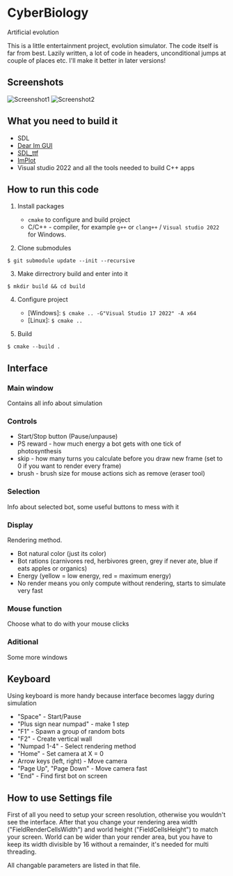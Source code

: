 # CyberBiology
Artificial evolution

This is a little entertainment project, evolution simulator. The code itself is far from best. Lazily written, a lot of code in headers, unconditional jumps at couple of places etc. I'll make it better in later versions!


## Screenshots

![Screenshot1](/Screenshots/1.png?raw=true "Screenshot1")
![Screenshot2](/Screenshots/3.png?raw=true "Screenshot2")


## What you need to build it

+ SDL
+ [Dear Im GUI](https://github.com/Tyyppi77/imgui_sdl)
+ [SDL_ttf](https://github.com/libsdl-org/SDL_ttf)
+ [ImPlot](https://github.com/epezent/implot)
+ Visual studio 2022 and all the tools needed to build C++ apps


## How to run this code

1. Install packages
    - `cmake` to configure and build project
    - С/С++ - compiler, for example `g++` or `clang++` / `Visual studio 2022` for Windows.

2. Clone submodules

```console
$ git submodule update --init --recursive
```

3. Make dirrectrory build and enter into it

```console
$ mkdir build && cd build
```

4. Configure project
    - [Windows]: `$ cmake .. -G"Visual Studio 17 2022" -A x64`
    - [Linux]: `$ cmake ..`

5. Build

```console
$ cmake --build .
```

## Interface

### Main window
Contains all info about simulation

### Controls
+ Start/Stop button (Pause/unpause)
+ PS reward - how much energy a bot gets with one tick of photosynthesis
+ skip - how many turns you calculate before you draw new frame (set to 0 if you want to render every frame)
+ brush - brush size for mouse actions sich as remove (eraser tool)

### Selection
Info about selected bot, some useful buttons to mess with it

### Display
Rendering method. 
+ Bot natural color (just its color)
+ Bot rations (carnivores red, herbivores green, grey if never ate, blue if eats apples or organics)
+ Energy (yellow = low energy, red = maximum energy)
+ No render means you only compute without rendering, starts to simulate very fast

### Mouse function
Choose what to do with your mouse clicks

### Aditional
Some more windows


## Keyboard

Using keyboard is more handy because interface becomes laggy during simulation

+ "Space" - Start/Pause
+ "Plus sign near numpad" - make 1 step
+ "F1" - Spawn a group of random bots
+ "F2" - Create vertical wall
+ "Numpad 1-4" - Select rendering method
+ "Home" - Set camera at X = 0
+ Arrow keys (left, right) - Move camera
+ "Page Up", "Page Down" - Move camera fast
+ "End" - Find first bot on screen


## How to use Settings file
First of all you need to setup your screen resolution, otherwise you wouldn't see the interface.
After that you change your rendering area width ("FieldRenderCellsWidth") and
world height ("FieldCellsHeight") to match your screen. World can be wider than your render area,
but you have to keep its width divisible by 16 without a remainder, it's needed for multi threading.

All changable parameters are listed in that file.
